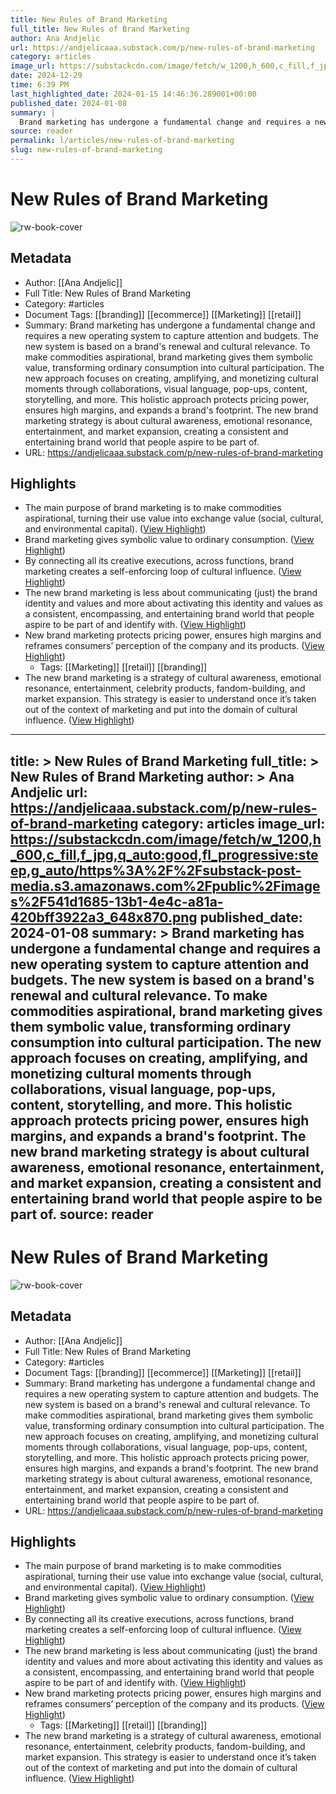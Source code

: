 ```yaml
---
title: New Rules of Brand Marketing
full_title: New Rules of Brand Marketing
author: Ana Andjelic
url: https://andjelicaaa.substack.com/p/new-rules-of-brand-marketing
category: articles
image_url: https://substackcdn.com/image/fetch/w_1200,h_600,c_fill,f_jpg,q_auto:good,fl_progressive:steep,g_auto/https%3A%2F%2Fsubstack-post-media.s3.amazonaws.com%2Fpublic%2Fimages%2F541d1685-13b1-4e4c-a81a-420bff3922a3_648x870.png
date: 2024-12-29
time: 6:39 PM
last_highlighted_date: 2024-01-15 14:46:36.289001+00:00
published_date: 2024-01-08
summary: |
  Brand marketing has undergone a fundamental change and requires a new operating system to capture attention and budgets. The new system is based on a brand's renewal and cultural relevance. To make commodities aspirational, brand marketing gives them symbolic value, transforming ordinary consumption into cultural participation. The new approach focuses on creating, amplifying, and monetizing cultural moments through collaborations, visual language, pop-ups, content, storytelling, and more. This holistic approach protects pricing power, ensures high margins, and expands a brand's footprint. The new brand marketing strategy is about cultural awareness, emotional resonance, entertainment, and market expansion, creating a consistent and entertaining brand world that people aspire to be part of.
source: reader
permalink: l/articles/new-rules-of-brand-marketing
slug: new-rules-of-brand-marketing
---
```

# New Rules of Brand Marketing

![rw-book-cover](https://substackcdn.com/image/fetch/w_1200,h_600,c_fill,f_jpg,q_auto:good,fl_progressive:steep,g_auto/https%3A%2F%2Fsubstack-post-media.s3.amazonaws.com%2Fpublic%2Fimages%2F541d1685-13b1-4e4c-a81a-420bff3922a3_648x870.png)

## Metadata
- Author: [[Ana Andjelic]]
- Full Title: New Rules of Brand Marketing
- Category: #articles
- Document Tags: [[branding]] [[ecommerce]] [[Marketing]] [[retail]] 
- Summary: Brand marketing has undergone a fundamental change and requires a new operating system to capture attention and budgets. The new system is based on a brand's renewal and cultural relevance. To make commodities aspirational, brand marketing gives them symbolic value, transforming ordinary consumption into cultural participation. The new approach focuses on creating, amplifying, and monetizing cultural moments through collaborations, visual language, pop-ups, content, storytelling, and more. This holistic approach protects pricing power, ensures high margins, and expands a brand's footprint. The new brand marketing strategy is about cultural awareness, emotional resonance, entertainment, and market expansion, creating a consistent and entertaining brand world that people aspire to be part of.
- URL: https://andjelicaaa.substack.com/p/new-rules-of-brand-marketing

## Highlights
- The main purpose of brand marketing is to make commodities aspirational, turning their use value into exchange value (social, cultural, and environmental capital). ([View Highlight](https://read.readwise.io/read/01hktz1amwc0ff8f90g7p8vsc9))
- Brand marketing gives symbolic value to ordinary consumption. ([View Highlight](https://read.readwise.io/read/01hktz1neq6sn2smy0a4q4z2q3))
- By connecting all its creative executions, across functions, brand marketing creates a self-enforcing loop of cultural influence. ([View Highlight](https://read.readwise.io/read/01hktz4n1ahhk5vver9hcgzgq3))
- The new brand marketing is less about communicating (just) the brand identity and values and more about activating this identity and values as a consistent, encompassing, and entertaining brand world that people aspire to be part of and identify with. ([View Highlight](https://read.readwise.io/read/01hktz6sqbbt8mtsdsht0zq2vv))
- New brand marketing protects pricing power, ensures high margins and reframes consumers’ perception of the company and its products. ([View Highlight](https://read.readwise.io/read/01hm6sd0b246r62yhzta408hte))
    - Tags: [[Marketing]] [[retail]] [[branding]] 
- The new brand marketing is a strategy of cultural awareness, emotional resonance, entertainment, celebrity products, fandom-building, and market expansion. This strategy is easier to understand once it’s taken out of the context of marketing and put into the domain of cultural influence. ([View Highlight](https://read.readwise.io/read/01hm6sdc7h5n1j4gx04gxj8mbk))


---
title: >
  New Rules of Brand Marketing
full_title: >
  New Rules of Brand Marketing
author: >
  Ana Andjelic
url: https://andjelicaaa.substack.com/p/new-rules-of-brand-marketing
category: articles
image_url: https://substackcdn.com/image/fetch/w_1200,h_600,c_fill,f_jpg,q_auto:good,fl_progressive:steep,g_auto/https%3A%2F%2Fsubstack-post-media.s3.amazonaws.com%2Fpublic%2Fimages%2F541d1685-13b1-4e4c-a81a-420bff3922a3_648x870.png
published_date: 2024-01-08
summary: >
  Brand marketing has undergone a fundamental change and requires a new operating system to capture attention and budgets. The new system is based on a brand's renewal and cultural relevance. To make commodities aspirational, brand marketing gives them symbolic value, transforming ordinary consumption into cultural participation. The new approach focuses on creating, amplifying, and monetizing cultural moments through collaborations, visual language, pop-ups, content, storytelling, and more. This holistic approach protects pricing power, ensures high margins, and expands a brand's footprint. The new brand marketing strategy is about cultural awareness, emotional resonance, entertainment, and market expansion, creating a consistent and entertaining brand world that people aspire to be part of.
source: reader
---
# New Rules of Brand Marketing

![rw-book-cover](https://substackcdn.com/image/fetch/w_1200,h_600,c_fill,f_jpg,q_auto:good,fl_progressive:steep,g_auto/https%3A%2F%2Fsubstack-post-media.s3.amazonaws.com%2Fpublic%2Fimages%2F541d1685-13b1-4e4c-a81a-420bff3922a3_648x870.png)

## Metadata
- Author: [[Ana Andjelic]]
- Full Title: New Rules of Brand Marketing
- Category: #articles
- Document Tags: [[branding]] [[ecommerce]] [[Marketing]] [[retail]] 
- Summary: Brand marketing has undergone a fundamental change and requires a new operating system to capture attention and budgets. The new system is based on a brand's renewal and cultural relevance. To make commodities aspirational, brand marketing gives them symbolic value, transforming ordinary consumption into cultural participation. The new approach focuses on creating, amplifying, and monetizing cultural moments through collaborations, visual language, pop-ups, content, storytelling, and more. This holistic approach protects pricing power, ensures high margins, and expands a brand's footprint. The new brand marketing strategy is about cultural awareness, emotional resonance, entertainment, and market expansion, creating a consistent and entertaining brand world that people aspire to be part of.
- URL: https://andjelicaaa.substack.com/p/new-rules-of-brand-marketing

## Highlights
- The main purpose of brand marketing is to make commodities aspirational, turning their use value into exchange value (social, cultural, and environmental capital). ([View Highlight](https://read.readwise.io/read/01hktz1amwc0ff8f90g7p8vsc9))
- Brand marketing gives symbolic value to ordinary consumption. ([View Highlight](https://read.readwise.io/read/01hktz1neq6sn2smy0a4q4z2q3))
- By connecting all its creative executions, across functions, brand marketing creates a self-enforcing loop of cultural influence. ([View Highlight](https://read.readwise.io/read/01hktz4n1ahhk5vver9hcgzgq3))
- The new brand marketing is less about communicating (just) the brand identity and values and more about activating this identity and values as a consistent, encompassing, and entertaining brand world that people aspire to be part of and identify with. ([View Highlight](https://read.readwise.io/read/01hktz6sqbbt8mtsdsht0zq2vv))
- New brand marketing protects pricing power, ensures high margins and reframes consumers’ perception of the company and its products. ([View Highlight](https://read.readwise.io/read/01hm6sd0b246r62yhzta408hte))
    - Tags: [[Marketing]] [[retail]] [[branding]] 
- The new brand marketing is a strategy of cultural awareness, emotional resonance, entertainment, celebrity products, fandom-building, and market expansion. This strategy is easier to understand once it’s taken out of the context of marketing and put into the domain of cultural influence. ([View Highlight](https://read.readwise.io/read/01hm6sdc7h5n1j4gx04gxj8mbk))


